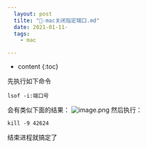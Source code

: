```yaml
---
  layout: post
  tilte: "🍎-mac关闭指定端口.md"
  date: 2021-01-11-
  tags: 
    - mac

---
```



* content
{:toc}


先执行如下命令
```
lsof -i:端口号
```
会有类似下面的结果：
![image.png](https://upload-images.jianshu.io/upload_images/15312191-c30f1e7e5dcc7cd3.png?imageMogr2/auto-orient/strip%7CimageView2/2/w/1240)
然后执行： 
```
kill -9 42624
```
结束进程就搞定了
